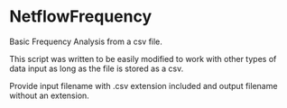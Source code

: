 # NetflowFrequency
Basic Frequency Analysis from a csv file.

This script was written to be easily modified to work with other types of data input as long as the file is stored as a csv.

Provide input filename with .csv extension included and output filename without an extension.
